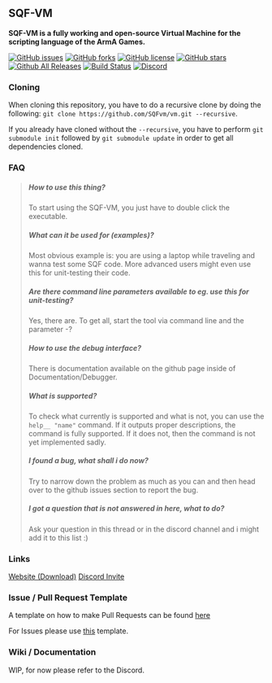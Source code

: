 ## SQF-VM
__SQF-VM is a fully working and open-source Virtual Machine for the scripting language of the ArmA Games.__

[![GitHub issues](https://img.shields.io/github/issues/SQFvm/vm)](https://github.com/SQFvm/vm/issues)
[![GitHub forks](https://img.shields.io/github/forks/SQFvm/vm)](https://github.com/SQFvm/vm/network)
[![GitHub license](https://img.shields.io/badge/license-LGPLv3-blue)](https://raw.githubusercontent.com/SQFvm/vm/master/LICENSE)
[![GitHub stars](https://img.shields.io/github/stars/SQFvm/vm)](https://github.com/SQFvm/vm/stargazers)
[![Github All Releases](https://img.shields.io/github/downloads/SQFvm/vm/total)](https://github.com/SQFvm/vm/releases)
[![Build Status](https://travis-ci.org/SQFvm/vm.svg?branch=master)](https://travis-ci.org/SQFvm/vm)
[![Discord](https://img.shields.io/discord/365800217871908864)](https://discord.gg/vpdwJtG)

### Cloning
When cloning this repository, you have to do a recursive clone by doing the following: `git clone https://github.com/SQFvm/vm.git --recursive`.

If you already have cloned without the `--recursive`, you have to perform `git submodule init` followed by `git submodule update` in order to get all dependencies cloned.

### FAQ

> ##### How to use this thing?
> To start using the SQF-VM, you just have to double click the executable.
>  
> ##### What can it be used for (examples)?
> Most obvious example is: you are using a laptop while traveling and wanna test some SQF code.
> More advanced users might even use this for unit-testing their code.
>  
> ##### Are there command line parameters available to eg. use this for unit-testing?
> Yes, there are. To get all, start the tool via command line and the parameter -?
>  
> ##### How to use the debug interface?
> There is documentation available on the github page inside of Documentation/Debugger.
>  
> ##### What is supported?
> To check what currently is supported and what is not, you can use the `help__ "name"` command.
> If it outputs proper descriptions, the command is fully supported.
> If it does not, then the command is not yet implemented sadly.
>  
> ##### I found a bug, what shall i do now?
> Try to narrow down the problem as much as you can and then head over to the github issues section to report the bug.
>  
> ##### I got a question that is not answered in here, what to do?
> Ask your question in this thread or in the discord channel and i might add it to this list :)

### Links

[Website (Download)](https://x39.io/projects?project=SQF-VM)
[Discord Invite](https://discord.gg/vpdwJtG)

### Issue / Pull Request Template

A template on how to make Pull Requests can be found [here](https://github.com/SQFvm/vm/blob/master/PULL_REQUEST_TEMPLATE.md)

For Issues please use [this](https://github.com/SQFvm/vm/blob/master/ISSUE_TEMPLATE.md) template.

### Wiki / Documentation

WIP, for now please refer to the Discord.
